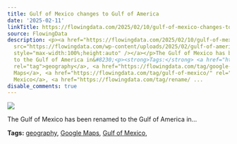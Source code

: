 ```yaml
---
title: Gulf of Mexico changes to Gulf of America
date: '2025-02-11'
linkTitle: https://flowingdata.com/2025/02/10/gulf-of-mexico-changes-to-gulf-of-america/
source: FlowingData
description: <p><a href="https://flowingdata.com/2025/02/10/gulf-of-mexico-changes-to-gulf-of-america/"><img
  src="https://flowingdata.com/wp-content/uploads/2025/02/gulf-of-america-750x577.png"
  style="max-width:100%;height:auto" /></a></p>The Gulf of Mexico has been renamed
  to the Gulf of America in&#8230;<p><strong>Tags:</strong> <a href="https://flowingdata.com/tag/geography/"
  rel="tag">geography</a>, <a href="https://flowingdata.com/tag/google-maps/" rel="tag">Google
  Maps</a>, <a href="https://flowingdata.com/tag/gulf-of-mexico/" rel="tag">Gulf of
  Mexico</a>, <a href="https://flowingdata.com/tag/rename/ ...
disable_comments: true
---
```

<p><a href="https://flowingdata.com/2025/02/10/gulf-of-mexico-changes-to-gulf-of-america/"><img src="https://flowingdata.com/wp-content/uploads/2025/02/gulf-of-america-750x577.png" style="max-width:100%;height:auto" /></a></p>The Gulf of Mexico has been renamed to the Gulf of America in&#8230;<p><strong>Tags:</strong> <a href="https://flowingdata.com/tag/geography/" rel="tag">geography</a>, <a href="https://flowingdata.com/tag/google-maps/" rel="tag">Google Maps</a>, <a href="https://flowingdata.com/tag/gulf-of-mexico/" rel="tag">Gulf of Mexico</a>, <a href="https://flowingdata.com/tag/rename/ ...